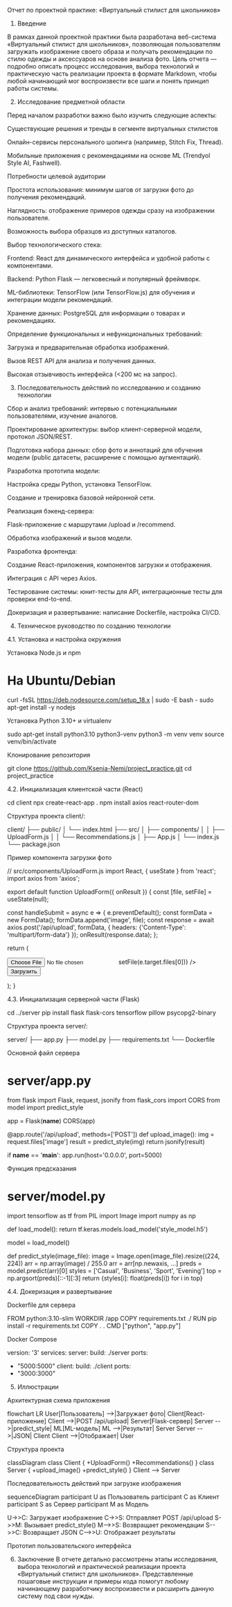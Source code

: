 Отчет по проектной практике: «Виртуальный стилист для школьников»

1. Введение

В рамках данной проектной практики была разработана веб-система «Виртуальный стилист для школьников», позволяющая пользователям загружать изображение своего образа и получать рекомендации по стилю одежды и аксессуаров на основе анализа фото. Цель отчета — подробно описать процесс исследования, выбора технологий и практическую часть реализации проекта в формате Markdown, чтобы любой начинающий мог воспроизвести все шаги и понять принцип работы системы.

2. Исследование предметной области

Перед началом разработки важно было изучить следующие аспекты:

Существующие решения и тренды в сегменте виртуальных стилистов

Онлайн-сервисы персонального шопинга (например, Stitch Fix, Thread).

Мобильные приложения с рекомендациями на основе ML (Trendyol Style AI, Fashwell).

Потребности целевой аудитории

Простота использования: минимум шагов от загрузки фото до получения рекомендаций.

Наглядность: отображение примеров одежды сразу на изображении пользователя.

Возможность выбора образцов из доступных каталогов.

Выбор технологического стека:

Frontend: React для динамического интерфейса и удобной работы с компонентами.

Backend: Python Flask — легковесный и популярный фреймворк.

ML-библиотеки: TensorFlow (или TensorFlow.js) для обучения и интеграции модели рекомендаций.

Хранение данных: PostgreSQL для информации о товарах и рекомендациях.

Определение функциональных и нефункциональных требований:

Загрузка и предварительная обработка изображений.

Вызов REST API для анализа и получения данных.

Высокая отзывчивость интерфейса (<200 мс на запрос).

3. Последовательность действий по исследованию и созданию технологии

Сбор и анализ требований: интервью с потенциальными пользователями, изучение аналогов.

Проектирование архитектуры: выбор клиент-серверной модели, протокол JSON/REST.

Подготовка набора данных: сбор фото и аннотаций для обучения модели (public датасеты, расширение с помощью аугментаций).

Разработка прототипа модели:

Настройка среды Python, установка TensorFlow.

Создание и тренировка базовой нейронной сети.

Реализация бэкенд-сервера:

Flask-приложение с маршрутами /upload и /recommend.

Обработка изображений и вызов модели.

Разработка фронтенда:

Создание React-приложения, компонентов загрузки и отображения.

Интеграция с API через Axios.

Тестирование системы: юнит-тесты для API, интеграционные тесты для проверки end-to-end.

Докеризация и развертывание: написание Dockerfile, настройка CI/CD.

4. Техническое руководство по созданию технологии

4.1. Установка и настройка окружения

Установка Node.js и npm
# На Ubuntu/Debian
curl -fsSL https://deb.nodesource.com/setup_18.x | sudo -E bash -
sudo apt-get install -y nodejs

Установка Python 3.10+ и virtualenv

sudo apt-get install python3.10 python3-venv
python3 -m venv venv
source venv/bin/activate

Клонирование репозитория

git clone https://github.com/Ksenia-Nemi/project_practice.git
cd project_practice

4.2. Инициализация клиентской части (React)

cd client
npx create-react-app .
npm install axios react-router-dom

Структура проекта client/:

client/
├── public/
│   └── index.html
├── src/
│   ├── components/
│   │   ├── UploadForm.js
│   │   └── Recommendations.js
│   ├── App.js
│   └── index.js
└── package.json

Пример компонента загрузки фото

// src/components/UploadForm.js
import React, { useState } from 'react';
import axios from 'axios';

export default function UploadForm({ onResult }) {
const [file, setFile] = useState(null);

const handleSubmit = async e => {
e.preventDefault();
const formData = new FormData();
formData.append('image', file);
const response = await axios.post('/api/upload', formData, {
headers: {'Content-Type': 'multipart/form-data'}
});
onResult(response.data);
};

return (
<form onSubmit={handleSubmit}>
<input type="file" accept="image/*" onChange={e => setFile(e.target.files[0])} />
<button type="submit">Загрузить</button>
</form>
);
}

4.3. Инициализация серверной части (Flask)

cd ../server
pip install flask flask-cors tensorflow pillow psycopg2-binary

Структура проекта server/:

server/
├── app.py
├── model.py
├── requirements.txt
└── Dockerfile

Основной файл сервера

# server/app.py
from flask import Flask, request, jsonify
from flask_cors import CORS
from model import predict_style

app = Flask(__name__)
CORS(app)

@app.route('/api/upload', methods=['POST'])
def upload_image():
img = request.files['image']
result = predict_style(img)
return jsonify(result)

if __name__ == '__main__':
app.run(host='0.0.0.0', port=5000)

Функция предсказания

# server/model.py
import tensorflow as tf
from PIL import Image
import numpy as np

def load_model():
return tf.keras.models.load_model('style_model.h5')

model = load_model()

def predict_style(image_file):
image = Image.open(image_file).resize((224, 224))
arr = np.array(image) / 255.0
arr = arr[np.newaxis, ...]
preds = model.predict(arr)[0]
styles = ['Casual', 'Business', 'Sport', 'Evening']
top = np.argsort(preds)[::-1][:3]
return {styles[i]: float(preds[i]) for i in top}

4.4. Докеризация и развертывание

Dockerfile для сервера

FROM python:3.10-slim
WORKDIR /app
COPY requirements.txt ./
RUN pip install -r requirements.txt
COPY . .
CMD ["python", "app.py"]

Docker Compose

version: '3'
services:
server:
build: ./server
ports:
- "5000:5000"
client:
build: ./client
ports:
- "3000:3000"

5. Иллюстрации

Архитектурная схема приложения


flowchart LR
User[Пользователь] -->|Загружает фото| Client[React-приложение]
Client -->|POST /api/upload| Server[Flask-сервер]
Server -->|predict_style| ML[ML-модель]
ML -->|Результат| Server
Server -->|JSON| Client
Client -->|Отображает| User

Структура проекта

classDiagram
class Client {
+UploadForm()
+Recommendations()
}
class Server {
+upload_image()
+predict_style()
}
Client --> Server

Последовательность действий при загрузке изображения

sequenceDiagram
participant U as Пользователь
participant C as Клиент
participant S as Сервер
participant M as Модель

U->>C: Загружает изображение
C->>S: Отправляет POST /api/upload
S->>M: Вызывает predict_style()
M-->>S: Возвращает рекомендации
S-->>C: Возвращает JSON
C-->>U: Отображает результаты

Прототип пользовательского интерфейса


6. Заключение
В отчете детально рассмотрены этапы исследования, выбора технологий и практической реализации проекта «Виртуальный стилист для школьников». Представленные пошаговые инструкции и примеры кода помогут любому начинающему разработчику воспроизвести и расширить данную систему под свои нужды.